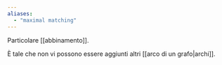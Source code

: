 ```yaml
---
aliases:
  - "maximal matching"
---
```


Particolare [[abbinamento]].

È tale che non vi possono essere aggiunti altri [[arco di un grafo|archi]].

